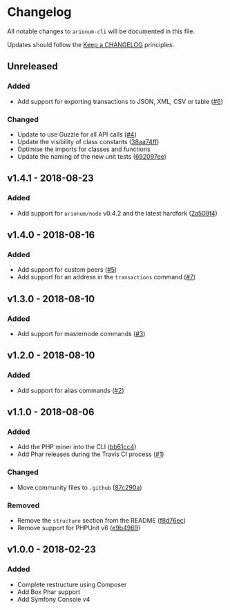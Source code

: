 # Changelog

All notable changes to `arionum-cli` will be documented in this file.

Updates should follow the [Keep a CHANGELOG](https://keepachangelog.com) principles.

## Unreleased

### Added
- Add support for exporting transactions to JSON, XML, CSV or table ([#6](https://github.com/pxgamer/arionum-cli/issues/6))

### Changed
- Update to use Guzzle for all API calls ([#4](https://github.com/pxgamer/arionum-cli/issues/4))
- Update the visibility of class constants ([38aa74ff](https://github.com/pxgamer/arionum-cli/commit/38aa74ff790123ee17c1feab05887ff6c354dc79))
- Optimise the imports for classes and functions
- Update the naming of the new unit tests ([692097ee](https://github.com/pxgamer/arionum-cli/commit/692097eead845dc12da95c9de85b9b7b131d1e9a))

## v1.4.1 - 2018-08-23

### Added
- Add support for `arionum/node` v0.4.2 and the latest hardfork ([2a509f4](https://github.com/pxgamer/arionum-cli/commit/2a509f4d593dacffe0ea5b70a24f972f9b68702f))

## v1.4.0 - 2018-08-16

### Added
- Add support for custom peers ([#5](https://github.com/pxgamer/arionum-cli/issues/5))
- Add support for an address in the `transactions` command ([#7](https://github.com/pxgamer/arionum-cli/issues/7))

## v1.3.0 - 2018-08-10

### Added
- Add support for masternode commands ([#3](https://github.com/pxgamer/arionum-cli/issues/3))

## v1.2.0 - 2018-08-10

### Added
- Add support for alias commands ([#2](https://github.com/pxgamer/arionum-cli/issues/2))

## v1.1.0 - 2018-08-06

### Added
- Add the PHP miner into the CLI ([bb61cc4](https://github.com/pxgamer/arionum-cli/commit/bb61cc4d2afa682f3b9b1eb6b222b1207b18bd5d))
- Add Phar releases during the Travis CI process ([#1](https://github.com/pxgamer/arionum-cli/issues/1))

### Changed
- Move community files to `.github` ([87c290a](https://github.com/pxgamer/arionum-cli/commit/87c290a2269aca36b761c6dcb57584ac65df263f))

### Removed
- Remove the `structure` section from the README ([f8d76ec](https://github.com/pxgamer/arionum-cli/commit/f8d76ece4f704e375ead9bbcff59f66b005cf046))
- Remove support for PHPUnit v6 ([e9b4969](https://github.com/pxgamer/arionum-cli/commit/e9b4969e14e3ade65d8d850e7b5ad597f9a1220c))

## v1.0.0 - 2018-02-23

### Added
- Complete restructure using Composer
- Add Box Phar support
- Add Symfony Console v4
